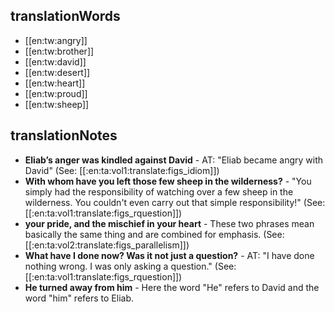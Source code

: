 ## translationWords

* [[en:tw:angry]]
* [[en:tw:brother]]
* [[en:tw:david]]
* [[en:tw:desert]]
* [[en:tw:heart]]
* [[en:tw:proud]]
* [[en:tw:sheep]]

## translationNotes

* **Eliab’s anger was kindled against David** - AT: "Eliab became angry with David" (See: [[:en:ta:vol1:translate:figs_idiom]])
* **With whom have you left those few sheep in the wilderness?** - "You simply had the responsibility of watching over a few sheep in the wilderness. You couldn't even carry out that simple responsibility!" (See: [[:en:ta:vol1:translate:figs_rquestion]])
* **your pride, and the mischief in your heart** - These two phrases mean basically the same thing and are combined for emphasis. (See: [[:en:ta:vol2:translate:figs_parallelism]])
* **What have I done now? Was it not just a question?** - AT: "I have done nothing wrong. I was only asking a question." (See: [[:en:ta:vol1:translate:figs_rquestion]])
* **He turned away from him** - Here the word "He" refers to David and the word "him" refers to Eliab.
